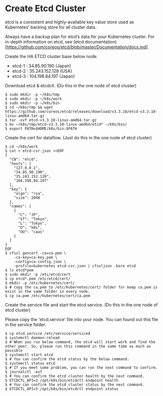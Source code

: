 # Create Etcd Cluster

etcd is a consistent and highly-available key value store used as Kubernetes’ backing store for all cluster data.

Always have a backup plan for etcd’s data for your Kubernetes cluster. For in-depth information on etcd, see (etcd documentation)[https://github.com/coreos/etcd/blob/master/Documentation/docs.md].

Create the HA ETCD cluster base below node.
+ etcd-1 : 34.85.90.190 (Japan)
+ etcd-2 : 35.243.152.128 (USA)
+ etcd-3 : 104.198.84.197 (Japan)

Download etcd & etcdctl. (Do this in the one node of etcd cluster)
```
$ sudo mkdir -p ~/k8s/tmp
$ sudo mkdir -p ~/k8s/work
$ sudo mkdir -p ~/k8s/bin
$ cd ~/k8s/tmp && wget https://github.com/coreos/etcd/releases/download/v3.3.10/etcd-v3.3.10-linux-amd64.tar.gz
$ tar -xvf etcd-v3.3.10-linux-amd64.tar.gz
$ mv ~/k8s/tmp/etcd-v3.3.10-linux-amd64/etcd* ~/k8s/bin/
$ export PATH=$HOME/k8s/bin:$PATH
```

Create the cert for dataflow. (Just do this in the one node of etcd cluster)
```
$ cd ~/k8s/work
$ cat > etcd-csr.json <<EOF
{
  "CN": "etcd",
  "hosts": [
    "127.0.0.1",
    "34.85.90.190",
    "35.243.152.128",
    "104.198.84.197"
  ],
  "key": {
    "algo": "rsa",
    "size": 2048
  },
  "names": [
    {
      "C": "JP",
      "ST": "Tokyo",
      "L": "Tokyo",
      "O": "k8s",
      "OU": "caas"
    }
  ]
}
EOF
$ cfssl gencert -ca=ca.pem \
    -ca-key=ca-key.pem \
    -config=ca-config.json \
    -profile=kubernetes etcd-csr.json | cfssljson -bare etcd
$ ls etcd*pem
$ sudo mkdir -p /etc/etcd/cert
$ cp etcd*.pem /etc/etcd/cert/
$ mkdir -p /etc/kubernetes/cert/
$ # copy the ca.pem to /etc/kubernetes/cert/ folder for keep ca.pem is exist in the same folder in every node.
$ cp ca.pem /etc/kubernetes/cert/ca.pem
```

Create the service file and start the etcd service. (Do this in the one node of etcd cluster)

Please copy the 'etcd.service' file into your node. You can found out this file in the service folder.
```
$ cp etcd.service /etc/service/serviced
$ systemctl daemon-reload
$ # When you run below command, the etcd will start work and find the other peer. So, please run this command in the same time as much as possible
$ systemctl start etcd
$ # You can confirm the etcd status by the below command.
$ systemctl status etcd 
$ # If you meet some problem, you can run the next command to confirm.
$ journalctl -exf
$ # You can confirm the etcd cluster health by the next command.
$ ETCDCTL_API=3 /opt/k8s/bin/etcdctl endpoint health
$ # You can confirm the etcd cluster status by the next command.
$ ETCDCTL_API=3 /opt/k8s/bin/etcdctl endpoint status
```
